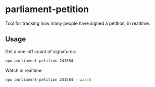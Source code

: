 # parliament-petition

Tool for tracking how many people have signed a petition, in realtime.

## Usage

Get a one-off count of signatures:

```bash
npx parliament-petition 241584
```

Watch in realtime:

```bash
npx parliament-petition 241584 --watch
```
